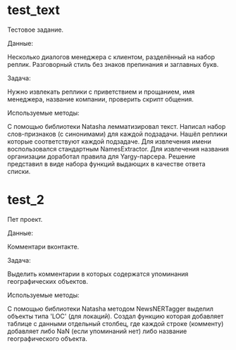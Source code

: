 # test_text

Тестовое задание.

Данные:

Несколько диалогов менеджера с клиентом, разделённый на набор реплик. Разговорный стиль без знаков препинания и заглавных букв.

Задача:

Нужно извлекать реплики с приветствием и прощанием, имя менеджера, название компании, проверить скрипт общения.

Используемые методы:

С помощью библиотеки Natasha лемматизировал текст. Написал набор слов-признаков (с синонимами) для каждой подзадачи. Нашёл реплики которые соответствуют каждой подзадаче. Для извлечения имени воспользовался стандартным NamesExtractor. Для извлечения названия организации доработал правила для Yargy-парсера. 
Решение представил в виде набора функций выдающих в качестве ответа списки.

# test_2

Пет проект.

Данные:

Комментари вконтакте.

Задача:

Выделить комментарии в которых содержатся упоминания географических объектов.

Используемые методы:

С помощью библиотеки Natasha методом NewsNERTagger выделил объекты типа  'LOC' (для локаций). Создал функцию которая добавляет таблице с данными отдельный столбец, где каждой строке (комменту) добавляет либо NaN (если упоминаний нет) либо название географического объекта.
